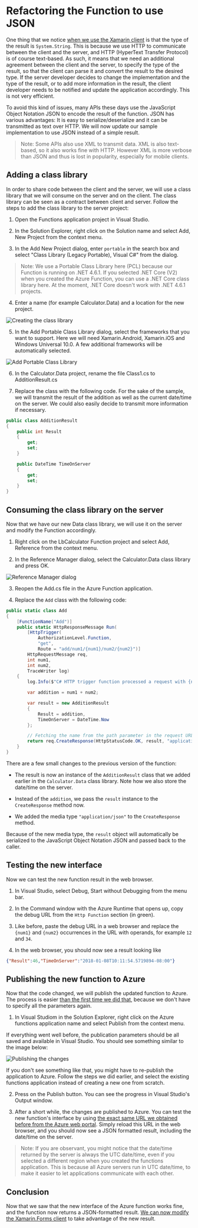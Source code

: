 # Refactoring the Function to use JSON

One thing that we notice [when we use the Xamarin client](./first-client.md) is that the type of the result is ```System.String```. This is because we use HTTP to communicate between the client and the server, and HTTP (HyperText Transfer Protocol) is of course text-based. As such, it means that we need an additional agreement between the client and the server, to specify the type of the result, so that the client can parse it and convert the result to the desired type. If the server developer decides to change the implementation and the type of the result, or to add more information in the result, the client developer needs to be notified and update the application accordingly. This is not very efficient.

To avoid this kind of issues, many APIs these days use the JavaScript Object Notation JSON to encode the result of the function. JSON has various advantages: It is easy to serialize/deserialize and it can be transmitted as text over HTTP. We will now update our sample implementation to use JSON instead of a simple result.

> Note: Some APIs also use XML to transmit data. XML is also text-based, so it also works fine with HTTP. However XML is more verbose than JSON and thus is lost in popularity, especially for mobile clients.

## Adding a class library

In order to share code between the client and the server, we will use a class library that we will consume on the server and on the client. The class library can be seen as a contract between client and server. Follow the steps to add the class library to the server project:

1. Open the Functions application project in Visual Studio.

2. In the Solution Explorer, right click on the Solution name and select Add, New Project from the context menu.

3. In the Add New Project dialog, enter ```portable``` in the search box and select "Class Library (Legacy Portable), Visual C#" from the dialog.

> Note: We use a Portable Class Library here (PCL) because our Function is running on .NET 4.6.1. If you selected .NET Core (V2) when you created the Azure Function, you can use a .NET Core class library here. At the moment, .NET Core doesn't work with .NET 4.6.1 projects.

4. Enter a name (for example Calculator.Data) and a location for the new project.

![Creating the class library](./Img/2018-01-08_09-46-15.png)

5. In the Add Portable Class Library dialog, select the frameworks that you want to support. Here we will need Xamarin.Android, Xamarin.iOS and Windows Universal 10.0. A few additional frameworks will be automatically selected.

![Add Portable Class Library](./Img/2018-01-08_09-48-09.png)

6. In the Calculator.Data project, rename the file Class1.cs to AdditionResult.cs

7. Replace the class with the following code. For the sake of the sample, we will transmit the result of the addition as well as the current date/time on the server. We could also easily decide to transmit more information if necessary.

```CS
public class AdditionResult
{
    public int Result
    {
        get;
        set;
    }

    public DateTime TimeOnServer
    {
        get;
        set;
    }
}
```

## Consuming the class library on the server

Now that we have our new Data class library, we will use it on the server and modify the Function accordingly.

1. Right click on the LbCalculator Function project and select Add, Reference from the context menu.

2. In the Reference Manager dialog, select the Calculator.Data class library and press OK.

![Reference Manager dialog](./Img/2018-01-08_09-53-48.png)

3. Reopen the Add.cs file in the Azure Function application.

4. Replace the ```Add``` class with the following code:

```CS
public static class Add
{
    [FunctionName("Add")]
    public static HttpResponseMessage Run(
        [HttpTrigger(
            AuthorizationLevel.Function, 
            "get",
            Route = "add/num1/{num1}/num2/{num2}")]
        HttpRequestMessage req, 
        int num1,
        int num2,
        TraceWriter log)
    {
        log.Info($"C# HTTP trigger function processed a request with {num1} and {num2}");

        var addition = num1 + num2;

        var result = new AdditionResult
        {
            Result = addition,
            TimeOnServer = DateTime.Now
        };

        // Fetching the name from the path parameter in the request URL
        return req.CreateResponse(HttpStatusCode.OK, result, "application/json");
    }
}
```
There are a few small changes to the previous version of the function:

- The result is now an instance of the ```AdditionResult``` class that we added earlier in the ```Calculator.Data``` class library. Note how we also store the date/time on the server.

- Instead of the ```addition```, we pass the ```result``` instance to the ```CreateResponse``` method now.

- We added the media type ```"application/json"``` to the ```CreateResponse``` method.

Because of the new media type, the ```result``` object will automatically be serialized to the JavaScript Object Notation JSON and passed back to the caller.

## Testing the new interface

Now we can test the new function result in the web browser.

1. In Visual Studio, select Debug, Start without Debugging from the menu bar.

2. In the Command window with the Azure Runtime that opens up, copy the debug URL from the ```Http Function``` section (in green).

3. Like before, paste the debug URL in a web browser and replace the ```{num1}``` and ```{num2}``` occurrences in the URL with operands, for example ```12``` and ```34```.

4. In the web browser, you should now see a result looking like

```json
{"Result":46,"TimeOnServer":"2018-01-08T10:11:54.5719894-08:00"}
```

## Publishing the new function to Azure

Now that the code changed, we will publish the updated function to Azure. The process is easier [than the first time we did that](./creating-vs.md#publishing-the-function-to-azure), because we don't have to specify all the parameters again. 

1. In Visual Studiom in the Solution Explorer, right click on the Azure functions application name and select Publish from the context menu.

If everything went well before, the publication parameters should be all saved and available in Visual Studio. You should see something similar to the image below:

![Publishing the changes](./Img/2018-01-08_16-12-08.png)

If you don't see something like that, you might have to re-publish the application to Azure. Follow the steps we did earlier, and select the existing functions application instead of creating a new one from scratch.

2. Press on the Publish button. You can see the progress in Visual Studio's Output window.

3. After a short while, the changes are published to Azure. You can test the new function's interface by using [the exact same URL we obtained before from the Azure web portal](./creating-vs.md#getting-the-url-for-the-xamarin-client). Simply reload this URL in the web browser, and you should now see a JSON formatted result, including the date/time on the server.

> Note: If you are observant, you might notice that the date/time returned by the server is always the UTC date/time, even if you selected a different region when you created the functions application. This is because all Azure servers run in UTC date/time, to make it easier to let applications communicate with each other.

## Conclusion

Now that we saw that the new interface of the Azure function works fine, and the function now returns a JSON-formatted result. [We can now modify the Xamarin.Forms client](./refactoring-client.md) to take advantage of the new result.